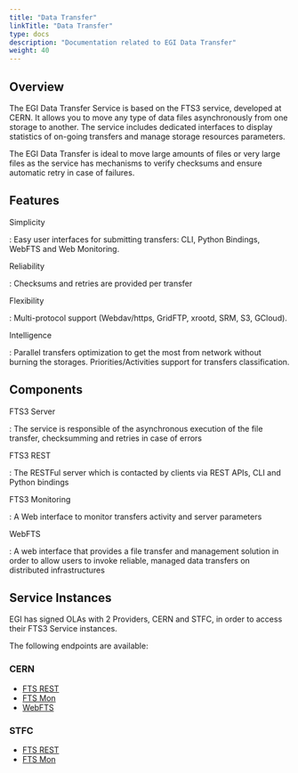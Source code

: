 ```yaml
---
title: "Data Transfer"
linkTitle: "Data Transfer"
type: docs
description: "Documentation related to EGI Data Transfer"
weight: 40
---
```


## Overview 

The EGI Data Transfer Service is based on the FTS3 service, developed at CERN. 
It allows you to move any type of data files asynchronously from one storage to another.
The service includes dedicated interfaces to display statistics of on-going transfers
and manage storage resources parameters.

The EGI Data Transfer is ideal to move large amounts of files or very large files as
the service has mechanisms to verify checksums and ensure automatic retry in case of 
failures.

## Features

Simplicity

: Easy user interfaces for submitting transfers: CLI, Python Bindings, WebFTS and Web 
Monitoring.  

Reliability

: Checksums and retries are provided per transfer

Flexibility

: Multi-protocol support (Webdav/https, GridFTP, xrootd, SRM, S3, GCloud). 

Intelligence

: Parallel transfers optimization to get the most from network without burning the storages.
 Priorities/Activities support for transfers classification. 

## Components 

FTS3 Server 

: The service is responsible of the asynchronous execution of the file transfer, checksumming 
and retries in case of errors

FTS3 REST  

: The RESTFul server which is contacted by clients via REST APIs, CLI and Python bindings

FTS3 Monitoring  

: A Web interface to monitor transfers activity and server parameters

WebFTS

: A web interface that provides a file transfer and management solution in order to allow 
users to invoke reliable, managed data transfers on distributed infrastructures

## Service Instances

EGI has signed OLAs with 2 Providers, CERN and STFC, in order to access their FTS3 Service
instances.

The following endpoints are available:

### CERN

- [FTS REST](https://fts3-public.cern.ch:8446/)
- [FTS Mon](https://fts3-public.cern.ch/fts3/ftsmon/#/)
- [WebFTS](https://webfts.cern.ch/)

### STFC

- [FTS REST](https://lcgfts3.gridpp.rl.ac.uk:8446)
- [FTS Mon](https://lcgfts3.gridpp.rl.ac.uk:8449/fts3/ftsmon/#/)

